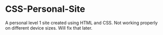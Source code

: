 # CSS-Personal-Site
A personal level 1 site  created using HTML and CSS. Not working properly on different device sizes. Will fix that later.
